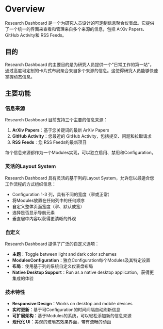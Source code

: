 # Overview

Research Dashboard 是一个为研究人员设计的可定制信息聚合仪表盘。它提供了一个统一的界面来查看和管理来自多个来源的信息，包括 ArXiv Papers、GitHub Activity和 RSS Feeds。

## 目的

Research Dashboard 的主要目的是为研究人员提供一个"日常工作的第一站"，通过高度可定制的卡片式布局聚合来自多个来源的信息。这使得研究人员能够快速掌握动态信息。

## 主要功能

### 信息来源

Research Dashboard 目前支持三个主要的信息来源：

1. **ArXiv Papers**：基于您关键词的最新 ArXiv Papers
2. **GitHub Activity**：您最近的 GitHub Activity，包括提交、问题和拉取请求
3. **RSS Feeds**：您 RSS Feeds的最新项目

每个信息来源都作为一个Modules实现，可以独立启用、禁用和Configuration。

### 灵活的Layout System

Research Dashboard 具有灵活的基于列的Layout System，允许您以最适合您工作流程的方式组织信息：

- Configuration 1-3 列，具有不同的宽度（窄或正常）
- 将Modules放置在任何列中的任何顺序
- 自定义整体页面宽度（窄、默认或宽）
- 选择是否显示导航元素
- 垂直居中内容以获得更清晰的外观

### 自定义

Research Dashboard 提供了广泛的自定义选项：

- **主题**：Toggle between light and dark color schemes
- **ModulesConfiguration**：独立Configuration每个Modules及其特定设置
- **布局**：使用基于列的系统自定义仪表盘布局
- **Native Desktop Support**：Run as a native desktop application，获得更集成的体验

### 技术特性

- **Responsive Design**：Works on desktop and mobile devices
- **实时更新**：基于可Configuration的时间间隔自动刷新信息
- **可扩展架构**：基于Modules的系统，可以轻松添加新的信息来源
- **现代化 UI**：美观的玻璃态效果界面，带有流畅的动画